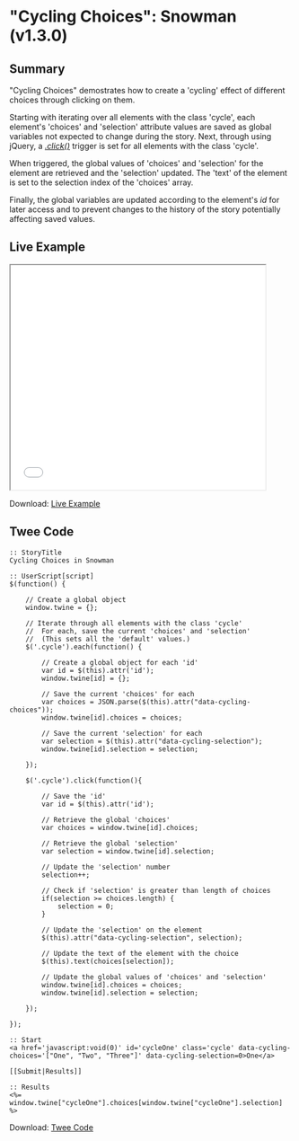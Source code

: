# "Cycling Choices": Snowman (v1.3.0)

## Summary

"Cycling Choices" demostrates how to create a 'cycling' effect of different choices through clicking on them.

Starting with iterating over all elements with the class 'cycle', each element's 'choices' and 'selection' attribute values are saved as global variables not expected to change during the story. Next, through using jQuery, a [*.click()*](https://api.jquery.com/click/) trigger is set for all elements with the class 'cycle'.

When triggered, the global values of 'choices' and 'selection' for the element are retrieved and the 'selection' updated. The 'text' of the element is set to the selection index of the 'choices' array.

Finally, the global variables are updated according to the element's *id* for later access and to prevent changes to the history of the story potentially affecting saved values.

## Live Example

<section>
<iframe src="snowman_cycling_example.html" height=400 width=90%></iframe>


Download: <a href="snowman_cycling_example.html" target="_blank">Live Example</a>
</section>

## Twee Code

```
:: StoryTitle
Cycling Choices in Snowman

:: UserScript[script]
$(function() {
	
	// Create a global object
	window.twine = {};
	
	// Iterate through all elements with the class 'cycle'
	//  For each, save the current 'choices' and 'selection'
	//  (This sets all the 'default' values.)
	$('.cycle').each(function() {
		
		// Create a global object for each 'id'
		var id = $(this).attr('id');
		window.twine[id] = {};
		
		// Save the current 'choices' for each
		var choices = JSON.parse($(this).attr("data-cycling-choices"));
		window.twine[id].choices = choices; 
		
		// Save the current 'selection' for each
		var selection = $(this).attr("data-cycling-selection");
		window.twine[id].selection = selection;
  		
	});
	
	$('.cycle').click(function(){
		
		// Save the 'id'
		var id = $(this).attr('id');
		
		// Retrieve the global 'choices'
		var choices = window.twine[id].choices;
		
		// Retrieve the global 'selection'
		var selection = window.twine[id].selection;
		
		// Update the 'selection' number
		selection++;
		
		// Check if 'selection' is greater than length of choices
		if(selection >= choices.length) {
			selection = 0;
		}
		
		// Update the 'selection' on the element
		$(this).attr("data-cycling-selection", selection);
		
		// Update the text of the element with the choice
		$(this).text(choices[selection]);
	
		// Update the global values of 'choices' and 'selection'
		window.twine[id].choices = choices; 
		window.twine[id].selection = selection;
	
	});
	
});

:: Start
<a href='javascript:void(0)' id='cycleOne' class='cycle' data-cycling-choices='["One", "Two", "Three"]' data-cycling-selection=0>One</a>

[[Submit|Results]]

:: Results
<%= window.twine["cycleOne"].choices[window.twine["cycleOne"].selection] %>

```

Download: <a href="snowman_cycling_twee.txt" target="_blank">Twee Code</a>

